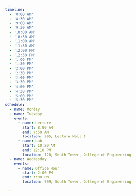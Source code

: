 ```yaml
---
timeline:
  - '8:00 AM'
  - '8:30 AM'
  - '9:00 AM'
  - '9:30 AM'
  - '10:00 AM'
  - '10:30 AM'
  - '11:00 AM'
  - '11:30 AM'
  - '12:00 PM'
  - '12:30 PM'
  - '1:00 PM'
  - '1:30 PM'
  - '2:00 PM'
  - '2:30 PM'
  - '3:00 PM'
  - '3:30 PM'
  - '4:00 PM'
  - '4:30 PM'
  - '5:00 PM'
  - '5:30 PM'
schedule:
  - name: Monday
  - name: Tuesday
    events:
      - name: Lecture
        start: 8:00 AM
        end: 9:50 AM
        location: 305, Lecture Hall 1
      - name: Lab
        start: 10:20 AM
        end: 12:10 PM
        location: 120, South Tower, College of Engineering
  - name: Wednesday
    events:
      - name: Office Hour
        start: 2:00 PM
        end: 3:00 PM
        location: 709, South Tower, College of Engineering

---
```

